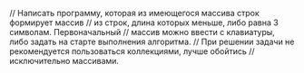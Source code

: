 // Написать программу, которая из имеющегося массива строк формирует массив
// из строк, длина которых меньше, либо равна 3 символам. Первоначальный
// массив можно ввести с клавиатуры, либо задать на старте выполнения алгоритма.
// При решении задачи не рекомендуется пользоваться коллекциями, лучше обойтись
// исключительно массивами.

